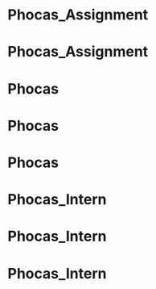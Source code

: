 # Phocas_Assignment
# Phocas_Assignment
# Phocas
# Phocas
# Phocas
# Phocas_Intern
# Phocas_Intern
# Phocas_Intern
